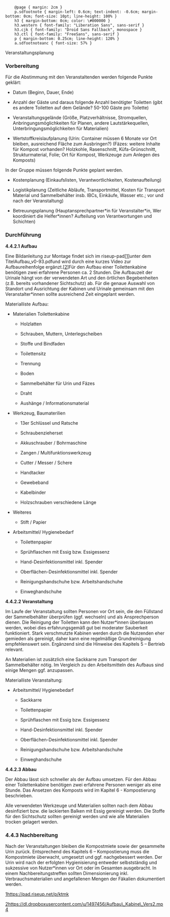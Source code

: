   
		@page { margin: 2cm }  
		p.sdfootnote { margin-left: 0.6cm; text-indent: -0.6cm; margin-bottom: 0cm; font-size: 10pt; line-height: 100% }  
		h3 { margin-bottom: 0cm; color: \#000000 }  
		h3.western { font-family: "Liberation Sans", sans-serif }  
		h3.cjk { font-family: "Droid Sans Fallback", monospace }  
		h3.ctl { font-family: "FreeSans", sans-serif }  
		p { margin-bottom: 0.25cm; line-height: 120% }  
		a.sdfootnoteanc { font-size: 57% }  
	

Veranstaltungsplanung

### Vorbereitung

Für die Abstimmung mit den Veranstaltenden werden folgende Punkte geklärt:

* Datum \(Beginn, Dauer, Ende\)

* Anzahl der Gäste und daraus folgende Anzahl benötigter Toiletten \(gibt es andere Toiletten auf dem Gelände? 50-100 Gäste pro Toilette\)

* Veranstaltungsgelände \(Größe, Platzverhältnisse, Stromquellen, Anbringungsmöglichkeiten für Planen, andere Lautstärkequellen, Unterbringungsmöglichkeiten für Materialien\)

* Wertstoffkreislaufplanung \(Urin: Container müssen 6 Monate vor Ort bleiben, ausreichend Fläche zum Ausbringen?\) \(Fäzes: weitere Inhalte für Kompost vorhanden? Holzkohle, Rasenschnitt, Küfa-Grünschnitt, Strukturmaterial, Folie; Ort für Kompost, Werkzeuge zum Anlegen des Komposts\)



In der Gruppe müssen folgende Punkte geplant werden.

* Kostenplanung \(Einkaufslisten, Verantwortlichkeiten, Kostenaufteilung\)

* Logistikplanung \(Zeitliche Abläufe, Transportmittel, Kosten für Transport Material und Sammelbehälter insb. IBCs, Einkäufe, Wasser etc.; vor und nach der Veranstaltung\)

* Betreuungsplanung \(Hauptansprechpartner\*in für Veranstalter\*in, Wer koordiniert die Helfer\*innen? Aufteilung von Verantwortungen und Schichten\)



### Durchführung

**4.4.2.1 Aufbau**

Eine Bildanleitung zur Montage findet sich im riseup-pad\[[1](#sdfootnote1sym)\]unter dem TitelAufbau\_v0-93.pdfund wird durch eine kurzes Video zur Aufbaureihenfolge ergänzt.\[[2](#sdfootnote2sym)\]Für den Aufbau einer Toilettenkabine benötigen zwei erfahrene Personen ca. 2 Stunden. Die Aufbauzeit der Urinale hängt von der verwendeten Art und den örtlichen Begebenheiten \(z.B. bereits vorhandener Sichtschutz\) ab. Für die genaue Auswahl von Standort und Ausrichtung der Kabinen und Urinale gemeinsam mit den Veranstalter\*innen sollte ausreichend Zeit eingeplant werden.

  


Materialliste Aufbau:

* Materialien Toilettenkabine

  * Holzlatten

  * Schrauben, Muttern, Unterlegscheiben

  * Stoffe und Bindfaden

  * Toilettensitz

  * Trennung

  * Boden

  * Sammelbehälter für Urin und Fäzes

  * Draht

  * Aushänge / Informationsmaterial

* Werkzeug, Baumaterilien

  * 13er Schlüssel und Ratsche

  * Schraubenzieherset

  * Akkuschrauber / Bohrmaschine

  * Zangen / Multifunktionswerkzeug

  * Cutter / Messer / Schere

  * Handtacker

  * Gewebeband

  * Kabelbinder

  * Holzschrauben verschiedene Länge

* Weiteres

  * Stift / Papier

* Arbeitsmittel/ Hygienebedarf

  * Toilettenpapier

  * Sprühflaschen mit Essig bzw. Essigessenz

  * Hand-Desinfektionsmittel inkl. Spender

  * Oberflächen-Desinfektionsmittel inkl. Spender

  * Reinigungshandschuhe bzw. Arbeitshandschuhe

  * Einweghandschuhe

  


**4.4.2.2 Veranstaltung**

  


Im Laufe der Veranstaltung sollten Personen vor Ort sein, die den Füllstand der Sammelbehälter überprüfen \(ggf. wechseln\) und als Ansprechperson dienen. Die Reinigung der Toiletten kann den Nutzer\*innen überlassen werden, wobei dies erfahrungsgemäß gut bei moderater Sauberkeit funktioniert. Stark verschmutzte Kabinen werden durch die Nutzenden eher gemieden als gereinigt, daher kann eine regelmäßige Grundreinigung empfehlenswert sein. Ergänzend sind die Hinweise des Kapitels 5 – Bertrieb relevant.

  


An Materialien ist zusätzlich eine Sackkarre zum Transport der Sammelbehälter nötig. Im Vergleich zu den Arbeitsmitteln des Aufbaus sind einige Mengen ggf. anzupassen.

  


Materialliste Veranstaltung:

* Arbeitsmittel/ Hygienebedarf

  * Sackkarre

  * Toilettenpapier

  * Sprühflaschen mit Essig bzw. Essigessenz

  * Hand-Desinfektionsmittel inkl. Spender

  * Oberflächen-Desinfektionsmittel inkl. Spender

  * Reinigungshandschuhe bzw. Arbeitshandschuhe

  * Einweghandschuhe

  


**4.4.2.3 Abbau**

  


Der Abbau lässt sich schneller als der Aufbau umsetzen. Für den Abbau einer Toilettenkabine benötigen zwei erfahrene Personen weniger als eine Stunde. Das Ansetzen des Komposts wird im Kapitel 6 - Kompostierung beschrieben.

Alle verwendeten Werkzeuge und Materialien sollten nach dem Abbau desinfiziert bzw. die lackierten Balken mit Essig gereinigt werden. Die Stoffe für den Sichtschutz sollten gereinigt werden und wie alle Materialien trocken gelagert werden.

  


### 4.4.3 Nachbereitung

  


Nach der Veranstaltungen bleiben die Kompostmiete sowie der gesammelte Urin zurück. Entsprechend des Kapitels 6 – Kompostierung muss die Kompostmiete überwacht, umgesetzt und ggf. nachgebessert werden. Der Urin wird nach der erfolgten Hygienisierung entweder selbstständig und sukzessive von Nutzer\*innen vor Ort oder im Gesamten ausgebracht. In einem Nachbereitungstreffen sollten Dimensionierung inkl. Verbrauchsmaterialien und angefallenen Mengen der Fäkalien dokumentiert werden.

[1](#sdfootnote1anc)https://pad.riseup.net/p/ktmk

[2](#sdfootnote2anc)https://dl.dropboxusercontent.com/u/1497456/Aufbau\_Kabine\_Vers2.mp4

 

